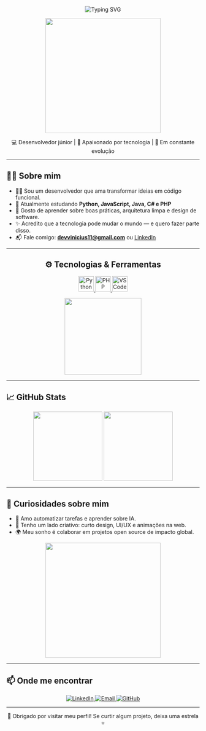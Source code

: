 
<p align="center">
  <img src="https://readme-typing-svg.herokuapp.com?font=Fira+Code&pause=1000&color=00F7FF&center=true&vCenter=true&width=435&lines=👋+Olá%2C+eu+sou+o+Vinícius!" alt="Typing SVG" />
</p>


<p align="center">
  <img src="https://media.giphy.com/media/qgQUggAC3Pfv687qPC/giphy.gif" width="300" />
</p>

<p align="center">
  💻 Desenvolvedor júnior | 🚀 Apaixonado por tecnologia | 🎯 Em constante evolução
</p>

---

## 🧑‍💻 Sobre mim

- 👨‍💻 Sou um desenvolvedor que ama transformar ideias em código funcional.
- 🌱 Atualmente estudando **Python, JavaScript, Java, C# e PHP**
- 🧠 Gosto de aprender sobre boas práticas, arquitetura limpa e design de software.
- ✨ Acredito que a tecnologia pode mudar o mundo — e quero fazer parte disso.
- 📬 Fale comigo: **devvinicius11@gmail.com** ou [LinkedIn](https://www.linkedin.com/in/vinicius-silva-054005360/)

---


  <h2 align="center">⚙️ Tecnologias & Ferramentas</h2>
  
  <p align="center">
  <a href="https://www.python.org/" target="_blank" title="Python">
    <img src="https://skillicons.dev/icons?i=python" alt="Python" height="40" />
  </a>
  <a href="https://www.php.net/" target="_blank" title="PHP">
    <img src="https://skillicons.dev/icons?i=php" alt="PHP" height="40" />
  </a>
  <a href="https://code.visualstudio.com/" target="_blank" title="VS Code">
    <img src="https://skillicons.dev/icons?i=vscode" alt="VS Code" height="40" />
  </a>
</p>

<p align="center">
  <img src="https://media.giphy.com/media/iIqmM5tTjmpOB9mpbn/giphy.gif" width="200" />
</p>


---

## 📈 GitHub Stats

<p align="center">
  <img src="https://github-readme-stats.vercel.app/api?username=vinicius-ss&show_icons=true&theme=radical" height="180" />
  <img src="https://github-readme-stats.vercel.app/api/top-langs/?username=vinicius-ss&layout=compact&theme=radical" height="180" />
</p>

---

## 🧠 Curiosidades sobre mim

- 🤖 Amo automatizar tarefas e aprender sobre IA.
- 🎨 Tenho um lado criativo: curto design, UI/UX e animações na web.
- 🌍 Meu sonho é colaborar em projetos open source de impacto global.

<p align="center">
  <img src="https://media.giphy.com/media/26tn33aiTi1jkl6H6/giphy.gif" width="300" />
</p>

---

## 📫 Onde me encontrar

<p align="center">
  <a href="https://www.linkedin.com/in/vinicius-silva-054005360/" target="_blank">
    <img alt="LinkedIn" src="https://img.shields.io/badge/-LinkedIn-0A66C2?style=for-the-badge&logo=linkedin&logoColor=white"/>
  </a>
  <a href="mailto:devvinicius11@gmail.com">
    <img alt="Email" src="https://img.shields.io/badge/-Email-D14836?style=for-the-badge&logo=gmail&logoColor=white"/>
  </a>
  <a href="https://github.com/vinicius-ss">
    <img alt="GitHub" src="https://img.shields.io/badge/-GitHub-181717?style=for-the-badge&logo=github&logoColor=white"/>
  </a>
</p>

---

<p align="center">
  🌟 Obrigado por visitar meu perfil! Se curtir algum projeto, deixa uma estrela ⭐
</p>

